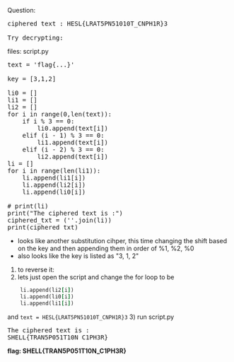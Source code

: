 Question:
<pre>ciphered text : HESL{LRAT5PN51010T_CNPH1R}3

Try decrypting:
</pre>

files: script.py
<pre>
text = 'flag{...}'

key = [3,1,2]

li0 = []
li1 = []
li2 = []
for i in range(0,len(text)):
    if i % 3 == 0:
        li0.append(text[i])
    elif (i - 1) % 3 == 0:
        li1.append(text[i])
    elif (i - 2) % 3 == 0:
        li2.append(text[i])
li = []
for i in range(len(li1)): 
    li.append(li1[i]) 
    li.append(li2[i])
    li.append(li0[i])

# print(li)
print("The ciphered text is :")
ciphered_txt = (''.join(li))
print(ciphered_txt)
</pre>

- looks like another substitution cihper, this time changing the shift based on the key and then appending them in  order of %1, %2, %0
- also looks like the key is listed as "3, 1, 2"
1) to reverse it:
2) lets just open the script and change the for loop to be 
``` for i in range(len(li1)): 
    li.append(li2[i]) 
    li.append(li0[i])
    li.append(li1[i])
```
and
`text = HESL{LRAT5PN51010T_CNPH1R}3`
3) run script.py
<pre>
The ciphered text is :
SHELL{TRAN5P051T10N_C1PH3R}
</pre>
**flag: SHELL{TRAN5P051T10N_C1PH3R}**
